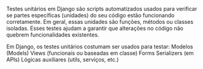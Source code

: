 Testes unitários em Django são scripts automatizados usados para verificar se partes específicas (unidades) do seu código estão funcionando corretamente. Em geral, essas unidades são funções, métodos ou classes isoladas. Esses testes ajudam a garantir que alterações no código não quebrem funcionalidades existentes.

Em Django, os testes unitários costumam ser usados para testar:
Modelos (Models)
Views (funcionais ou baseadas em classe)
Forms
Serializers (em APIs)
Lógicas auxiliares (utils, serviços, etc.)




